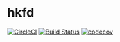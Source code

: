 # hkfd

[![CircleCI](https://circleci.com/gh/hkfd/hkfd.svg?style=svg)](https://circleci.com/gh/hkfd/hkfd) [![Build Status](https://travis-ci.com/hkfd/hkfd.svg?branch=master)](https://travis-ci.com/hkfd/hkfd) [![codecov](https://codecov.io/gh/hkfd/hkfd/branch/master/graph/badge.svg)](https://codecov.io/gh/hkfd/hkfd)
